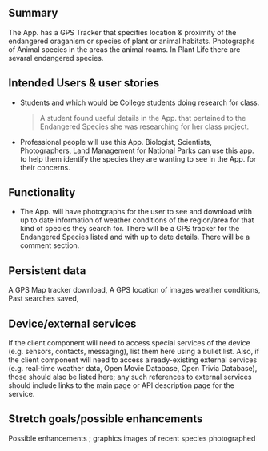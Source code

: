 ## Summary

The App. has a GPS Tracker that specifies location & proximity of the endangered oraganism or species of plant or animal habitats.
Photographs of Animal species in the areas the animal roams. In Plant Life there are sevaral endangered species.


## Intended Users & user stories

* Students and which would be College students doing research for class. 
    > A student found useful details in the App. that pertained to the Endangered Species she was researching for her class project. 

* Professional people will use this App. Biologist, Scientists, Photographers, Land Management for National Parks can use this app.
to help them identify the species they are wanting to see in the App. for their concerns.

## Functionality

* The App. will have photographs for the user to see and download with up to date information of weather conditions of the region/area for that kind of species they search for.  There will be a GPS tracker for the Endangered Species listed and with up to date details. There will be a comment section.
 

## Persistent data
A GPS Map tracker download, A GPS location of images weather conditions, Past searches saved, 
    
## Device/external services

If the client component will need to access special services of the device (e.g. sensors, contacts, messaging), list them here using a bullet list. Also, if the client component will need to access already-existing external services (e.g. real-time weather data, Open Movie Database, Open Trivia Database), those should also be listed here; any such references to external services should include links to the main page or API description page for the service.

## Stretch goals/possible enhancements 

Possible enhancements ; graphics images of recent species photographed
